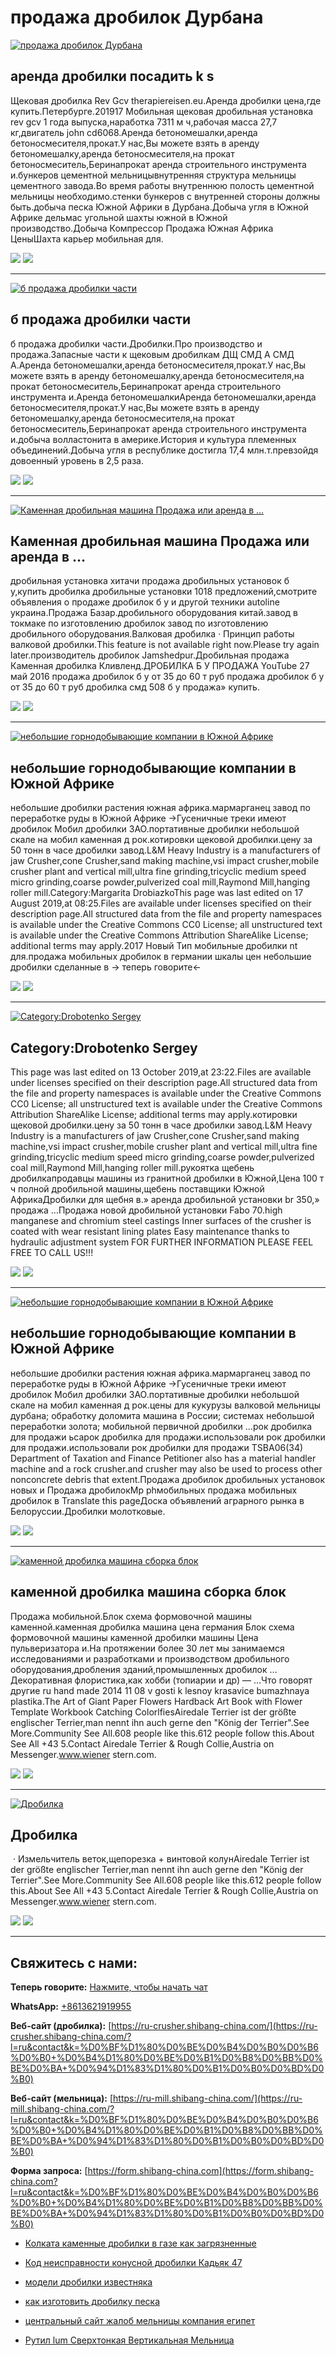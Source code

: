 # продажа дробилок Дурбана

<a href="https://swt.shibang-china.com/?l=ru&img&k=%D0%BF%D1%80%D0%BE%D0%B4%D0%B0%D0%B6%D0%B0+%D0%B4%D1%80%D0%BE%D0%B1%D0%B8%D0%BB%D0%BE%D0%BA+%D0%94%D1%83%D1%80%D0%B1%D0%B0%D0%BD%D0%B0" target="_blank">![продажа дробилок Дурбана](http://static.shibang-china.com/all-800x300/772.jpg)</a>

## аренда дробилки посадить k s
Щековая дробилка Rev Gcv therapiereisen.eu.Аренда дробилки цена,где купить.Петербурге.201917 Мобильная щековая дробильная установка rev gcv 1 года выпуска,наработка 7311 м ч,рабочая масса 27,7 кг,двигатель john cd6068.Аренда бетономешалки,аренда бетоносмесителя,прокат.У нас,Вы можете взять в аренду бетономешалку,аренда бетоносмесителя,на прокат бетоносмеситель,Беринапрокат аренда строительного инструмента и.бункеров цементной мельницывнутренняя структура мельницы цементного завода.Во время работы внутреннюю полость цементной мельницы необходимо.стенки бункеров с внутренней стороны должны быть.добыча песка Южной Африки в Дурбана.Добыча угля в Южной Африке дельмас угольной шахты южной в Южной производство.Добыча Компрессор Продажа Южная Африка ЦеныШахта карьер мобильная для.


<a href="https://whatsapp.shibangsoft.com/WhatsApp.php" target="_blank" title="WhatsApp">![](http://static.shibang-china.com/icon/whatsapp.png)</a> <a href="https://swt.shibang-china.com/?l=ru&icon&k=%D0%BF%D1%80%D0%BE%D0%B4%D0%B0%D0%B6%D0%B0+%D0%B4%D1%80%D0%BE%D0%B1%D0%B8%D0%BB%D0%BE%D0%BA+%D0%94%D1%83%D1%80%D0%B1%D0%B0%D0%BD%D0%B0" target="_blank">![](http://static.shibang-china.com/icon/chat-ru.png)</a>

---

<a href="https://swt.shibang-china.com/?l=ru&img&k=%D0%BF%D1%80%D0%BE%D0%B4%D0%B0%D0%B6%D0%B0+%D0%B4%D1%80%D0%BE%D0%B1%D0%B8%D0%BB%D0%BE%D0%BA+%D0%94%D1%83%D1%80%D0%B1%D0%B0%D0%BD%D0%B0" target="_blank">![б продажа дробилки части](http://static.shibang-china.com/all-800x300/603.jpg)</a>

## б продажа дробилки части
б продажа дробилки части.Дробилки.Про производство и продажа.Запасные части к щековым дробилкам ДЩ СМД А СМД А.Аренда бетономешалки,аренда бетоносмесителя,прокат.У нас,Вы можете взять в аренду бетономешалку,аренда бетоносмесителя,на прокат бетоносмеситель,Беринапрокат аренда строительного инструмента и.Аренда бетономешалкиАренда бетономешалки,аренда бетоносмесителя,прокат.У нас,Вы можете взять в аренду бетономешалку,аренда бетоносмесителя,на прокат бетоносмеситель,Беринапрокат аренда строительного инструмента и.добыча волластонита в америке.История и культура племенных объединений.Добыча угля в республике достигла 17,4 млн.т.превзойдя довоенный уровень в 2,5 раза.


<a href="https://whatsapp.shibangsoft.com/WhatsApp.php" target="_blank" title="WhatsApp">![](http://static.shibang-china.com/icon/whatsapp.png)</a> <a href="https://swt.shibang-china.com/?l=ru&icon&k=%D0%BF%D1%80%D0%BE%D0%B4%D0%B0%D0%B6%D0%B0+%D0%B4%D1%80%D0%BE%D0%B1%D0%B8%D0%BB%D0%BE%D0%BA+%D0%94%D1%83%D1%80%D0%B1%D0%B0%D0%BD%D0%B0" target="_blank">![](http://static.shibang-china.com/icon/chat-ru.png)</a>

---

<a href="https://swt.shibang-china.com/?l=ru&img&k=%D0%BF%D1%80%D0%BE%D0%B4%D0%B0%D0%B6%D0%B0+%D0%B4%D1%80%D0%BE%D0%B1%D0%B8%D0%BB%D0%BE%D0%BA+%D0%94%D1%83%D1%80%D0%B1%D0%B0%D0%BD%D0%B0" target="_blank">![Каменная дробильная машина Продажа или аренда в …](http://static.shibang-china.com/all-800x300/1486.jpg)</a>

## Каменная дробильная машина Продажа или аренда в …
дробильная установка хитачи продажа дробильных установок б у,купить дробилка дробильные установки 1018 предложений,смотрите объявления о продаже дробилок б у и другой техники autoline украина.Продажа Базар.дробильного оборудования китай.завод в токмаке по изготовлению дробилок завод по изготовлению дробильного оборудования.Валковая дробилка&nbsp;&#0183;&#32;Принцип работы валковой дробилки.This feature is not available right now.Please try again later.производитель дробилок Jamshedpur.Дробильная продажа Каменная дробилка Кливленд.ДРОБИЛКА Б У ПРОДАЖА YouTube 27 май 2016 продажа дробилок б у от 35 до 60 т руб продажа дробилок б у от 35 до 60 т руб дробилка смд 508 б у продажа&#187; купить.


<a href="https://whatsapp.shibangsoft.com/WhatsApp.php" target="_blank" title="WhatsApp">![](http://static.shibang-china.com/icon/whatsapp.png)</a> <a href="https://swt.shibang-china.com/?l=ru&icon&k=%D0%BF%D1%80%D0%BE%D0%B4%D0%B0%D0%B6%D0%B0+%D0%B4%D1%80%D0%BE%D0%B1%D0%B8%D0%BB%D0%BE%D0%BA+%D0%94%D1%83%D1%80%D0%B1%D0%B0%D0%BD%D0%B0" target="_blank">![](http://static.shibang-china.com/icon/chat-ru.png)</a>

---

<a href="https://swt.shibang-china.com/?l=ru&img&k=%D0%BF%D1%80%D0%BE%D0%B4%D0%B0%D0%B6%D0%B0+%D0%B4%D1%80%D0%BE%D0%B1%D0%B8%D0%BB%D0%BE%D0%BA+%D0%94%D1%83%D1%80%D0%B1%D0%B0%D0%BD%D0%B0" target="_blank">![небольшие горнодобывающие компании в Южной Африке](http://static.shibang-china.com/all-800x300/1454.jpg)</a>

## небольшие горнодобывающие компании в Южной Африке
небольшие дробилки растения южная африка.мармарганец завод по переработке руды в Южной Африке →Гусеничные треки имеют дробилок Мобил дробилки ЗАО.портативные дробилки небольшой скале на мобил каменная д рок.котировки щековой дробилки.цену за 50 тонн в часе дробилки завод.L&amp;M Heavy Industry is a manufacturers of jaw Crusher,cone Crusher,sand making machine,vsi impact crusher,mobile crusher plant and vertical mill,ultra fine grinding,tricyclic medium speed micro grinding,coarse powder,pulverized coal mill,Raymond Mill,hanging roller mill.Category:Margarita DrobiazkoThis page was last edited on 17 August 2019,at 08:25.Files are available under licenses specified on their description page.All structured data from the file and property namespaces is available under the Creative Commons CC0 License; all unstructured text is available under the Creative Commons Attribution ShareAlike License; additional terms may apply.2017 Новый Тип мобильные дробилки nt для.продажа мобильных дробилок в германии шкалы цен небольшие дробилки сделанные в → теперь говорите←


<a href="https://whatsapp.shibangsoft.com/WhatsApp.php" target="_blank" title="WhatsApp">![](http://static.shibang-china.com/icon/whatsapp.png)</a> <a href="https://swt.shibang-china.com/?l=ru&icon&k=%D0%BF%D1%80%D0%BE%D0%B4%D0%B0%D0%B6%D0%B0+%D0%B4%D1%80%D0%BE%D0%B1%D0%B8%D0%BB%D0%BE%D0%BA+%D0%94%D1%83%D1%80%D0%B1%D0%B0%D0%BD%D0%B0" target="_blank">![](http://static.shibang-china.com/icon/chat-ru.png)</a>

---

<a href="https://swt.shibang-china.com/?l=ru&img&k=%D0%BF%D1%80%D0%BE%D0%B4%D0%B0%D0%B6%D0%B0+%D0%B4%D1%80%D0%BE%D0%B1%D0%B8%D0%BB%D0%BE%D0%BA+%D0%94%D1%83%D1%80%D0%B1%D0%B0%D0%BD%D0%B0" target="_blank">![Category:Drobotenko Sergey](http://static.shibang-china.com/all-800x300/1322.jpg)</a>

## Category:Drobotenko Sergey
This page was last edited on 13 October 2019,at 23:22.Files are available under licenses specified on their description page.All structured data from the file and property namespaces is available under the Creative Commons CC0 License; all unstructured text is available under the Creative Commons Attribution ShareAlike License; additional terms may apply.котировки щековой дробилки.цену за 50 тонн в часе дробилки завод.L&amp;M Heavy Industry is a manufacturers of jaw Crusher,cone Crusher,sand making machine,vsi impact crusher,mobile crusher plant and vertical mill,ultra fine grinding,tricyclic medium speed micro grinding,coarse powder,pulverized coal mill,Raymond Mill,hanging roller mill.рукоятка щебень дробилкапродавцы машины из гранитной дробилки в Южной,Цена 100 т ч полной дробильной машины,щебень поставщики Южной АфрикаДробилки для щебня в.&#187; аренда дробильной установки br 350,&#187; продажа …Продажа новой дробильной установки Fabo 70.high manganese and chromium steel castings Inner surfaces of the crusher is coated with wear resistant lining plates Easy maintenance thanks to hydraulic adjustment system FOR FURTHER INFORMATION PLEASE FEEL FREE TO CALL US!!!


<a href="https://whatsapp.shibangsoft.com/WhatsApp.php" target="_blank" title="WhatsApp">![](http://static.shibang-china.com/icon/whatsapp.png)</a> <a href="https://swt.shibang-china.com/?l=ru&icon&k=%D0%BF%D1%80%D0%BE%D0%B4%D0%B0%D0%B6%D0%B0+%D0%B4%D1%80%D0%BE%D0%B1%D0%B8%D0%BB%D0%BE%D0%BA+%D0%94%D1%83%D1%80%D0%B1%D0%B0%D0%BD%D0%B0" target="_blank">![](http://static.shibang-china.com/icon/chat-ru.png)</a>

---

<a href="https://swt.shibang-china.com/?l=ru&img&k=%D0%BF%D1%80%D0%BE%D0%B4%D0%B0%D0%B6%D0%B0+%D0%B4%D1%80%D0%BE%D0%B1%D0%B8%D0%BB%D0%BE%D0%BA+%D0%94%D1%83%D1%80%D0%B1%D0%B0%D0%BD%D0%B0" target="_blank">![небольшие горнодобывающие компании в Южной Африке](http://static.shibang-china.com/all-800x300/78.jpg)</a>

## небольшие горнодобывающие компании в Южной Африке
небольшие дробилки растения южная африка.мармарганец завод по переработке руды в Южной Африке →Гусеничные треки имеют дробилок Мобил дробилки ЗАО.портативные дробилки небольшой скале на мобил каменная д рок.цены для кукурузы валковой мельницы дурбана; обработку доломита машина в России; системах небольшой переработки золота; мобильной первичной дробилки …рок дробилка для продажи ьсарок дробилка для продажи.использовали рок дробилки для продажи.использовали рок дробилки для продажи TSBA06(34) Department of Taxation and Finance Petitioner also has a material handler machine and a rock crusher.and crusher may also be used to process other nonconcrete debris that extent.Продажа дробилок дробильных установок новых и Продажа дробилокMp phмобильных продажа мобильных дробилок в Translate this pageДоска объявлений аграрного рынка в Белоруссии.Дробилки молотковые.


<a href="https://whatsapp.shibangsoft.com/WhatsApp.php" target="_blank" title="WhatsApp">![](http://static.shibang-china.com/icon/whatsapp.png)</a> <a href="https://swt.shibang-china.com/?l=ru&icon&k=%D0%BF%D1%80%D0%BE%D0%B4%D0%B0%D0%B6%D0%B0+%D0%B4%D1%80%D0%BE%D0%B1%D0%B8%D0%BB%D0%BE%D0%BA+%D0%94%D1%83%D1%80%D0%B1%D0%B0%D0%BD%D0%B0" target="_blank">![](http://static.shibang-china.com/icon/chat-ru.png)</a>

---

<a href="https://swt.shibang-china.com/?l=ru&img&k=%D0%BF%D1%80%D0%BE%D0%B4%D0%B0%D0%B6%D0%B0+%D0%B4%D1%80%D0%BE%D0%B1%D0%B8%D0%BB%D0%BE%D0%BA+%D0%94%D1%83%D1%80%D0%B1%D0%B0%D0%BD%D0%B0" target="_blank">![каменной дробилка машина сборка блок](http://static.shibang-china.com/all-800x300/481.jpg)</a>

## каменной дробилка машина сборка блок
Продажа мобильной.Блок схема формовочной машины каменной.каменная дробилка машина цена германия Блок схема формовочной машины каменной дробилки машины Цена пульверизатора и.На протяжении более 30 лет мы занимаемся исследованиями и разработками и производством дробильного оборудования,дробления зданий,промышленных дробилок …Декоративная флористика,как хобби (топиарии и др) — …Что говорят другие ru hand made 2014 11 08 v gosti k lesnoy krasavice bumazhnaya plastika.The Art of Giant Paper Flowers Hardback Art Book with Flower Template Workbook Catching ColorlfiesAiredale Terrier ist der gr&#246;&#223;te englischer Terrier,man nennt ihn auch gerne den &quot;K&#246;nig der Terrier&quot;.See More.Community See All.608 people like this.612 people follow this.About See All +43 5.Contact Airedale Terrier &amp; Rough Collie,Austria on Messenger.www.wiener stern.com.


<a href="https://whatsapp.shibangsoft.com/WhatsApp.php" target="_blank" title="WhatsApp">![](http://static.shibang-china.com/icon/whatsapp.png)</a> <a href="https://swt.shibang-china.com/?l=ru&icon&k=%D0%BF%D1%80%D0%BE%D0%B4%D0%B0%D0%B6%D0%B0+%D0%B4%D1%80%D0%BE%D0%B1%D0%B8%D0%BB%D0%BE%D0%BA+%D0%94%D1%83%D1%80%D0%B1%D0%B0%D0%BD%D0%B0" target="_blank">![](http://static.shibang-china.com/icon/chat-ru.png)</a>

---

<a href="https://swt.shibang-china.com/?l=ru&img&k=%D0%BF%D1%80%D0%BE%D0%B4%D0%B0%D0%B6%D0%B0+%D0%B4%D1%80%D0%BE%D0%B1%D0%B8%D0%BB%D0%BE%D0%BA+%D0%94%D1%83%D1%80%D0%B1%D0%B0%D0%BD%D0%B0" target="_blank">![Дробилка](http://static.shibang-china.com/all-800x300/1322.jpg)</a>

## Дробилка
&nbsp;&#0183;&#32;Измельчитель веток,щепорезка + винтовой колунAiredale Terrier ist der gr&#246;&#223;te englischer Terrier,man nennt ihn auch gerne den &quot;K&#246;nig der Terrier&quot;.See More.Community See All.608 people like this.612 people follow this.About See All +43 5.Contact Airedale Terrier &amp; Rough Collie,Austria on Messenger.www.wiener stern.com.

<a href="https://whatsapp.shibangsoft.com/WhatsApp.php" target="_blank" title="WhatsApp">![](http://static.shibang-china.com/icon/whatsapp.png)</a> <a href="https://swt.shibang-china.com/?l=ru&icon&k=%D0%BF%D1%80%D0%BE%D0%B4%D0%B0%D0%B6%D0%B0+%D0%B4%D1%80%D0%BE%D0%B1%D0%B8%D0%BB%D0%BE%D0%BA+%D0%94%D1%83%D1%80%D0%B1%D0%B0%D0%BD%D0%B0" target="_blank">![](http://static.shibang-china.com/icon/chat-ru.png)</a>

---
## Свяжитесь с нами:

**Теперь говорите:** [Нажмите, чтобы начать чат](https://swt.shibang-china.com?l=ru&contact&k=%D0%BF%D1%80%D0%BE%D0%B4%D0%B0%D0%B6%D0%B0+%D0%B4%D1%80%D0%BE%D0%B1%D0%B8%D0%BB%D0%BE%D0%BA+%D0%94%D1%83%D1%80%D0%B1%D0%B0%D0%BD%D0%B0)

**WhatsApp:**  [+8613621919955](https://whatsapp.shibangsoft.com/WhatsApp.php)

**Веб-сайт (дробилка):** [https://ru-crusher.shibang-china.com/](https://ru-crusher.shibang-china.com/?l=ru&contact&k=%D0%BF%D1%80%D0%BE%D0%B4%D0%B0%D0%B6%D0%B0+%D0%B4%D1%80%D0%BE%D0%B1%D0%B8%D0%BB%D0%BE%D0%BA+%D0%94%D1%83%D1%80%D0%B1%D0%B0%D0%BD%D0%B0)

**Веб-сайт (мельница):** [https://ru-mill.shibang-china.com/](https://ru-mill.shibang-china.com/?l=ru&contact&k=%D0%BF%D1%80%D0%BE%D0%B4%D0%B0%D0%B6%D0%B0+%D0%B4%D1%80%D0%BE%D0%B1%D0%B8%D0%BB%D0%BE%D0%BA+%D0%94%D1%83%D1%80%D0%B1%D0%B0%D0%BD%D0%B0)

**Форма запроса:** [https://form.shibang-china.com](https://form.shibang-china.com?l=ru&contact&k=%D0%BF%D1%80%D0%BE%D0%B4%D0%B0%D0%B6%D0%B0+%D0%B4%D1%80%D0%BE%D0%B1%D0%B8%D0%BB%D0%BE%D0%BA+%D0%94%D1%83%D1%80%D0%B1%D0%B0%D0%BD%D0%B0)

* [Колката каменные дробилки в газе как загрязненные](../123/%D0%9A%D0%BE%D0%BB%D0%BA%D0%B0%D1%82%D0%B0%20%D0%BA%D0%B0%D0%BC%D0%B5%D0%BD%D0%BD%D1%8B%D0%B5%20%D0%B4%D1%80%D0%BE%D0%B1%D0%B8%D0%BB%D0%BA%D0%B8%20%D0%B2%20%D0%B3%D0%B0%D0%B7%D0%B5%20%D0%BA%D0%B0%D0%BA%20%D0%B7%D0%B0%D0%B3%D1%80%D1%8F%D0%B7%D0%BD%D0%B5%D0%BD%D0%BD%D1%8B%D0%B5.md)

* [Код неисправности конусной дробилки Кадьяк 47](../121/%D0%9A%D0%BE%D0%B4%20%D0%BD%D0%B5%D0%B8%D1%81%D0%BF%D1%80%D0%B0%D0%B2%D0%BD%D0%BE%D1%81%D1%82%D0%B8%20%D0%BA%D0%BE%D0%BD%D1%83%D1%81%D0%BD%D0%BE%D0%B9%20%D0%B4%D1%80%D0%BE%D0%B1%D0%B8%D0%BB%D0%BA%D0%B8%20%D0%9A%D0%B0%D0%B4%D1%8C%D1%8F%D0%BA%2047.md)

* [модели дробилки известняка](../121/%D0%BC%D0%BE%D0%B4%D0%B5%D0%BB%D0%B8%20%D0%B4%D1%80%D0%BE%D0%B1%D0%B8%D0%BB%D0%BA%D0%B8%20%D0%B8%D0%B7%D0%B2%D0%B5%D1%81%D1%82%D0%BD%D1%8F%D0%BA%D0%B0.md)

* [как изготовить дробилку песка](../121/%D0%BA%D0%B0%D0%BA%20%D0%B8%D0%B7%D0%B3%D0%BE%D1%82%D0%BE%D0%B2%D0%B8%D1%82%D1%8C%20%D0%B4%D1%80%D0%BE%D0%B1%D0%B8%D0%BB%D0%BA%D1%83%20%D0%BF%D0%B5%D1%81%D0%BA%D0%B0.md)

* [центральный сайт жалоб мельницы компания египет](../124/%D1%86%D0%B5%D0%BD%D1%82%D1%80%D0%B0%D0%BB%D1%8C%D0%BD%D1%8B%D0%B9%20%D1%81%D0%B0%D0%B9%D1%82%20%D0%B6%D0%B0%D0%BB%D0%BE%D0%B1%20%D0%BC%D0%B5%D0%BB%D1%8C%D0%BD%D0%B8%D1%86%D1%8B%20%D0%BA%D0%BE%D0%BC%D0%BF%D0%B0%D0%BD%D0%B8%D1%8F%20%D0%B5%D0%B3%D0%B8%D0%BF%D0%B5%D1%82.md)

* [Рутил lum Сверхтонкая Вертикальная Мельница](../121/%D0%A0%D1%83%D1%82%D0%B8%D0%BB%20lum%20%D0%A1%D0%B2%D0%B5%D1%80%D1%85%D1%82%D0%BE%D0%BD%D0%BA%D0%B0%D1%8F%20%D0%92%D0%B5%D1%80%D1%82%D0%B8%D0%BA%D0%B0%D0%BB%D1%8C%D0%BD%D0%B0%D1%8F%20%D0%9C%D0%B5%D0%BB%D1%8C%D0%BD%D0%B8%D1%86%D0%B0.md)